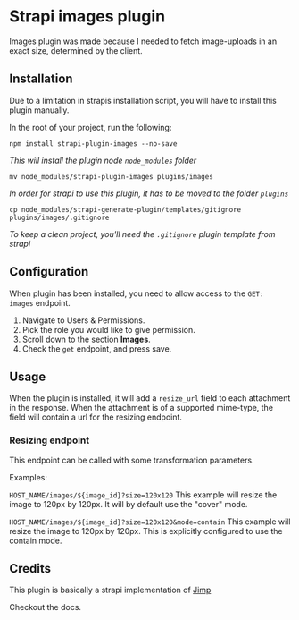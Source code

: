 # Strapi images plugin

Images plugin was made because I needed to fetch image-uploads in an exact size, determined by the client.

## Installation

Due to a limitation in strapis installation script, you will have to install this plugin manually.

In the root of your project, run the following:
```
npm install strapi-plugin-images --no-save
```
*This will install the plugin node `node_modules` folder*

```
mv node_modules/strapi-plugin-images plugins/images
```
*In order for strapi to use this plugin, it has to be moved to the folder `plugins`*

```
cp node_modules/strapi-generate-plugin/templates/gitignore plugins/images/.gitignore
```
*To keep a clean project, you'll need the `.gitignore` plugin template from strapi*

## Configuration

When plugin has been installed, you need to allow access to the `GET: images` endpoint.

1. Navigate to Users & Permissions.
2. Pick the role you would like to give permission.
3. Scroll down to the section **Images**.
4. Check the `get` endpoint, and press save.

## Usage

When the plugin is installed, it will add a `resize_url` field to each attachment in the response. When the attachment is of a supported mime-type, the field will contain a url for the resizing endpoint.

### Resizing endpoint

This endpoint can be called with some transformation parameters.

Examples:

```HOST_NAME/images/${image_id}?size=120x120```
This example will resize the image to 120px by 120px. It will by default use the "cover" mode.

```HOST_NAME/images/${image_id}?size=120x120&mode=contain```
This example will resize the image to 120px by 120px. This is explicitly configured to use the contain mode.

## Credits

This plugin is basically a strapi implementation of [Jimp](https://github.com/oliver-moran/jimp)

Checkout the docs.
